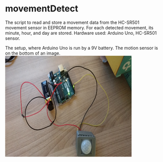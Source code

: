 # movementDetect
  The script to read and store a movement data from the HC-SR501 movement sensor in EEPROM memory.
  For each detected movement, its minute, hour, and day are stored.
  Hardware used: Arduino Uno, HC-SR501 sensor.

The setup, where Arduino Uno is run by a 9V battery. The motion sensor is on the bottom of an image.
<img src="https://github.com/Lavr18/movementDetect/blob/master/setup.jpg" width="408" height = "325">
